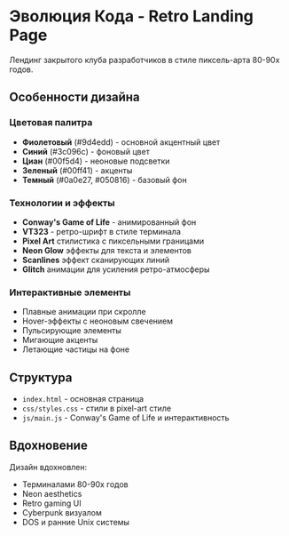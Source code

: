 # Эволюция Кода - Retro Landing Page

Лендинг закрытого клуба разработчиков в стиле пиксель-арта 80-90х годов.

## Особенности дизайна

### Цветовая палитра
- **Фиолетовый** (#9d4edd) - основной акцентный цвет
- **Синий** (#3c096c) - фоновый цвет
- **Циан** (#00f5d4) - неоновые подсветки
- **Зеленый** (#00ff41) - акценты
- **Темный** (#0a0e27, #050816) - базовый фон

### Технологии и эффекты
- **Conway's Game of Life** - анимированный фон
- **VT323** - ретро-шрифт в стиле терминала
- **Pixel Art** стилистика с пиксельными границами
- **Neon Glow** эффекты для текста и элементов
- **Scanlines** эффект сканирующих линий
- **Glitch** анимации для усиления ретро-атмосферы

### Интерактивные элементы
- Плавные анимации при скролле
- Hover-эффекты с неоновым свечением
- Пульсирующие элементы
- Мигающие акценты
- Летающие частицы на фоне

## Структура
- `index.html` - основная страница
- `css/styles.css` - стили в pixel-art стиле
- `js/main.js` - Conway's Game of Life и интерактивность

## Вдохновение
Дизайн вдохновлен:
- Терминалами 80-90х годов
- Neon aesthetics
- Retro gaming UI
- Cyberpunk визуалом
- DOS и ранние Unix системы

